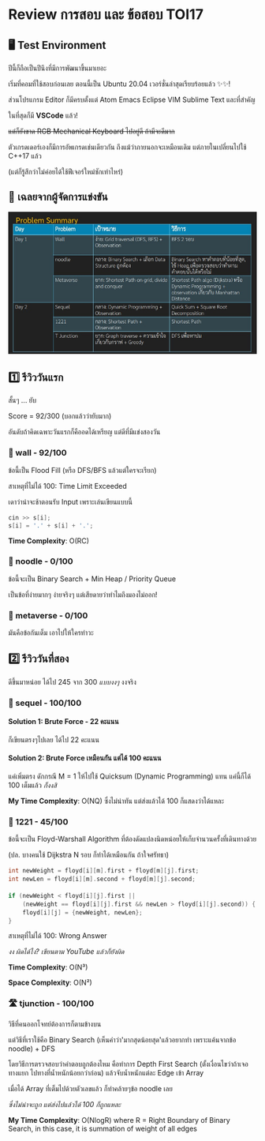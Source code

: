 # Review การสอบ และ ข้อสอบ TOI17

## 🖥️ Test Environment

ปีนี้ก็ถือเป็นปีนึงที่มีการพัฒนาขึ้นมาเยอะ

เริ่มที่คอมที่ใช้สอบก่อนเลย ตอนนี้เป็น Ubuntu 20.04 เวอร์ชั่นล่าสุดเรียบร้อยแล้ว ✨✨!

ส่วนโปรแกรม Editor ก็มีครบตั้งแต่ Atom Emacs Eclipse VIM Sublime Text และที่สำคัญ

ในที่สุดก็มี **VSCode** แล้ว!

~~แต่ก็ยังขาด RGB Mechanical Keyboard ไปอยู่ดี ถ้ามีจะดีมาก~~

ตัวเกรดเดอร์เองก็มีการอัพเกรดเช่นเดียวกัน ถึงแม้ว่าภายนอกจะเหมือนเดิม แต่ภายในเปลี่ยนไปใช้ C++17 แล้ว

(แต่ก็รู้สึกว่าไม่ค่อยได้ใช้ฟีเจอร์ใหม่ซักเท่าไหร่)

## 📃 เฉลยจากผู้จัดการแข่งขัน

![](./images/problem_summary.jpeg)

## 1️⃣ รีวิววันแรก

สั้นๆ ... ยับ

Score = 92/300 (บอกแล้วว่ายับมาก)

อันดับถ้าคิดเฉพาะวันแรกก็คืออดได้เหรียญ แต่ดีที่มีแข่งสองวัน

### 🧱 wall - 92/100

ข้อนี้เป็น Flood Fill (หรือ DFS/BFS แล้วแต่ใครจะเรียก)

สาเหตุที่ไม่ได้ 100: Time Limit Exceeded

เดาว่าน่าจะช้าตอนรับ Input เพราะเล่นเขียนแบบนี้

```cpp
cin >> s[i];
s[i] = '.' + s[i] + '.';
```

**Time Complexity**: O(RC)

### 🍜 noodle - 0/100

ข้อนี้จะเป็น Binary Search + Min Heap / Priority Queue

เป็นข้อที่ง่ายมากๆ ง่ายจริงๆ แต่เสียดายว่าทำไมถึงมองไม่ออก!

### 🌌 metaverse - 0/100

มันคือข้อกันเต็ม เอาไปให้ใครทำวะ

## 2️⃣ รีวิววันที่สอง

ดีขึ้นมาหน่อย ได้ไป 245 จาก 300 _แบบงงๆ_ งงจริง

### 🧱 sequel - 100/100

#### Solution 1: Brute Force - 22 คะแนน

ก็เขียนตรงๆไปเลย ได้ไป 22 คะแนน

#### Solution 2: Brute Force เหมือนกัน แต่ได้ 100 คะแนน

แค่เพิ่มตรง ดักกรณี M = 1 ให้ไปใช้ Quicksum (Dynamic Programming) แทน แค่นี้ก็ได้ 100 เต็มแล้ว _ก็งงสิ_

**My Time Complexity**: O(NQ) ซึ่งไม่น่าทัน แต่ส่งแล้วได้ 100 ก็แสดงว่าได้แหละ

### 🛒 1221 - 45/100

ข้อนี้จะเป็น Floyd-Warshall Algorithm ที่ต้องดัดแปลงนิดหน่อยให้เก็บจำนวนครั้งที่เดินทางด้วย

(ปล. บางคนใช้ Dijkstra N รอบ ก็ทำได้เหมือนกัน ถ้าใจศรัทธา)

```cpp
int newWeight = floyd[i][m].first + floyd[m][j].first;
int newLen = floyd[i][m].second + floyd[m][j].second;

if (newWeight < floyd[i][j].first ||
    (newWeight == floyd[i][j].first && newLen > floyd[i][j].second)) {
    floyd[i][j] = {newWeight, newLen};
}
```

สาเหตุที่ไม่ได้ 100: Wrong Answer

_งง ผิดได้ไง? เขียนตาม YouTube แล้วก็ยังผิด_

**Time Complexity**: O(N³)

**Space Complexity**: O(N²)

### 🛣️ tjunction - 100/100

วิธีที่คนออกโจทย์ต้องการก็ตามข้างบน

แต่วิธีที่เราใช้คือ Binary Search (เห็นคำว่า'มากสุดน้อยสุด'แล้วอยากทำ เพราะแค้นจากข้อ noodle) + DFS

โดยวิธีการตรวจสอบว่าคำตอบถูกต้องไหม คือทำการ Depth First Search (ตั้งเงื่อนไขว่าถ้าเจอทางแยก ไปทางที่น้ำหนักน้อยกว่าก่อน) แล้วจับน้ำหนักแต่ละ Edge เข้า Array

เมื่อได้ Array ที่เต็มไปด้วยตัวเลขแล้ว ก็ทำคล้ายๆข้อ noodle เลย

_ซึ่งไม่น่าจะถูก แต่ส่งไปแล้วได้ 100 ก็ถูกแหละ_

**My Time Complexity**: O(NlogR) where R = Right Boundary of Binary Search, in this case, it is summation of weight of all edges
